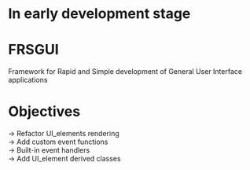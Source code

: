 # In early development stage

# FRSGUI 
Framework for Rapid and Simple development of General User Interface applications


# Objectives
-> Refactor UI_elements rendering <br>
-> Add custom event functions <br>
-> Built-in event handlers <br>
-> Add UI_element derived classes <br>
